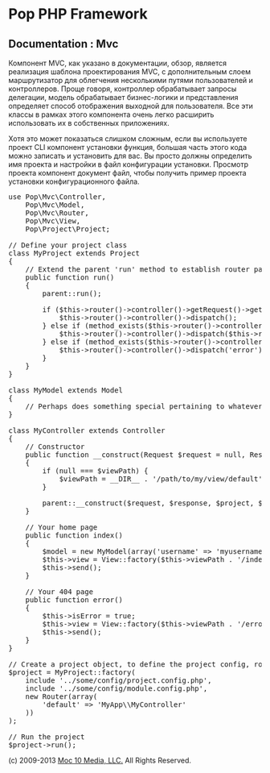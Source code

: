 Pop PHP Framework
=================

Documentation : Mvc
-------------------

Компонент MVC, как указано в документации, обзор, является реализация шаблона проектирования MVC, с дополнительным слоем маршрутизатор для облегчения несколькими путями пользователей и контроллеров. Проще говоря, контроллер обрабатывает запросы делегации, модель обрабатывает бизнес-логики и представления определяет способ отображения выходной для пользователя. Все эти классы в рамках этого компонента очень легко расширить использовать их в собственных приложениях.

Хотя это может показаться слишком сложным, если вы используете проект CLI компонент установки функция, большая часть этого кода можно записать и установить для вас. Вы просто должны определить имя проекта и настройки в файл конфигурации установки. Просмотр проекта компонент документ файл, чтобы получить пример проекта установки конфигурационного файла.

<pre>
use Pop\Mvc\Controller,
    Pop\Mvc\Model,
    Pop\Mvc\Router,
    Pop\Mvc\View,
    Pop\Project\Project;

// Define your project class
class MyProject extends Project
{
    // Extend the parent 'run' method to establish router paths
    public function run()
    {
        parent::run();

        if ($this->router()->controller()->getRequest()->getRequestUri() == '/') {
            $this->router()->controller()->dispatch();
        } else if (method_exists($this->router()->controller(), $this->router()->getAction())) {
            $this->router()->controller()->dispatch($this->router()->getAction());
        } else if (method_exists($this->router()->controller(), 'error')) {
            $this->router()->controller()->dispatch('error');
        }
    }
}

class MyModel extends Model
{
    // Perhaps does something special pertaining to whatever data you are manipulating
}

class MyController extends Controller
{
    // Constructor
    public function __construct(Request $request = null, Response $response = null, Project $project = null, $viewPath = null)
    {
        if (null === $viewPath) {
            $viewPath = __DIR__ . '/path/to/my/view/default';
        }

        parent::__construct($request, $response, $project, $viewPath);
    }

    // Your home page
    public function index()
    {
        $model = new MyModel(array('username' => 'myusername');
        $this->view = View::factory($this->viewPath . '/index.phtml', $model);
        $this->send();
    }

    // Your 404 page
    public function error()
    {
        $this->isError = true;
        $this->view = View::factory($this->viewPath . '/error.phtml');
        $this->send();
    }
}

// Create a project object, to define the project config, router and controller(s)
$project = MyProject::factory(
    include '../some/config/project.config.php',
    include '../some/config/module.config.php',
    new Router(array(
        'default' => 'MyApp\\MyController'
    ))
);

// Run the project
$project->run();
</pre>

(c) 2009-2013 [Moc 10 Media, LLC.](http://www.moc10media.com) All Rights Reserved.
